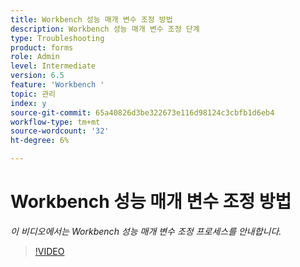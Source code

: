 ```yaml
---
title: Workbench 성능 매개 변수 조정 방법
description: Workbench 성능 매개 변수 조정 단계
type: Troubleshooting
product: forms
role: Admin
level: Intermediate
version: 6.5
feature: 'Workbench '
topic: 관리
index: y
source-git-commit: 65a40826d3be322673e116d98124c3cbfb1d6eb4
workflow-type: tm+mt
source-wordcount: '32'
ht-degree: 6%

---
```



# Workbench 성능 매개 변수 조정 방법

*이 비디오에서는 Workbench 성능 매개 변수 조정 프로세스를 안내합니다.*

>[!VIDEO](https://video.tv.adobe.com/v/335511?quality=9&learn=on)

